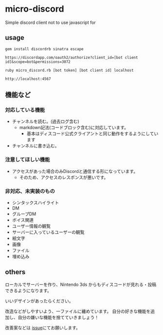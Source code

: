# micro-discord
Simple discord client not to use javascript for

## usage

`gem install discordrb sinatra escape`

`https://discordapp.com/oauth2/authorize?client_id=[bot client id]&scope=bot&permissions=3072`

`ruby micro_discord.rb [bot token] [bot client id] localhost`

`http://localhost:4567`

## 機能など

### 対応している機能
- チャンネルを読む。(過去ログ含む)
	- markdown記法(コードブロック含む)に対応しています。
		- 基本はディスコード公式クライアントと同じ動作をするようにしています
- チャンネルに書き込む。

### 注意してほしい機能
- アクセスがあった場合のみDiscordと通信する形になっています。
	- そのため、アクセスのレスポンスが悪いです。

### 非対応、未実装のもの
- シンタックスハイライト
- DM
- グループDM
- ボイス関連
- ユーザー情報の観覧
- サーバーに入っているユーザーの観覧
- 絵文字
- 画像
- ファイル
- 埋め込み

## others

ローカルでサーバーを作り、Nintendo 3ds からもディスコードが見れる・投稿できるようになります。

いいデザインがあったらください。

改造などがしやすいよう、一ファイルに纏めています。
自分の好きな機能を追加し、自分の嫌いな機能を捨てていきましょう！

改善案などは
[issue](https://github.com/soukouki/micro-discord/issues)にてお願いします。
